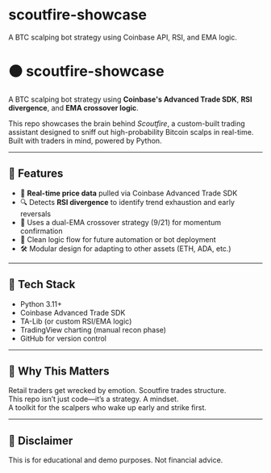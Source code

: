 # scoutfire-showcase
A BTC scalping bot strategy using Coinbase API, RSI, and EMA logic.

# 🟠 scoutfire-showcase

A BTC scalping bot strategy using **Coinbase's Advanced Trade SDK**, **RSI divergence**, and **EMA crossover logic**.

This repo showcases the brain behind *Scoutfire*, a custom-built trading assistant designed to sniff out high-probability Bitcoin scalps in real-time. Built with traders in mind, powered by Python.

---

## 🚀 Features

- 🔁 **Real-time price data** pulled via Coinbase Advanced Trade SDK
- 🔍 Detects **RSI divergence** to identify trend exhaustion and early reversals
- 🧠 Uses a dual-EMA crossover strategy (9/21) for momentum confirmation
- 🧪 Clean logic flow for future automation or bot deployment
- 🛠️ Modular design for adapting to other assets (ETH, ADA, etc.)

---

## 🧰 Tech Stack

- Python 3.11+
- Coinbase Advanced Trade SDK
- TA-Lib (or custom RSI/EMA logic)
- TradingView charting (manual recon phase)
- GitHub for version control

---

## 🧠 Why This Matters

Retail traders get wrecked by emotion. Scoutfire trades structure.  
This repo isn’t just code—it’s a strategy. A mindset.  
A toolkit for the scalpers who wake up early and strike first.

---

## 📝 Disclaimer

This is for educational and demo purposes. Not financial advice.  
